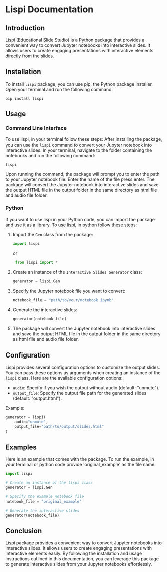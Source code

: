 # Lispi Documentation

## Introduction

Lispi (Educational Slide Studio) is a Python package that provides a convenient way to convert Jupyter notebooks into interactive slides. It allows users to create engaging presentations with interactive elements directly from the slides.

## Installation

To install `lispi` package, you can use pip, the Python package installer. Open your terminal and run the following command:

```
pip install lispi
```

## Usage
### Command Line Interface
To use lispi, in your terminal follow these steps:
After installing the package, you can use the `lispi` command to convert your Jupyter notebook into interactive slides. In your terminal, navigate to the folder containing the notebooks and run the following command:

```lispi```

Upon running the command, the package will prompt you to enter the path to your Jupyter notebook file. Enter the name of the file press enter. The package will convert the Jupyter notebook into interactive slides and save the output HTML file in the output folder in the same directory as html file and audio file folder.

### Python
If you want to use lispi in your Python code, you can import the package and use it as a library. To use lispi, in python follow these steps:

1. Import the `Gen` class from the package:

   ```python
   import lispi
   ```
   or 

   ```python
    from lispi import *
   ```

2. Create an instance of the `Interactive Slides Generator` class:

   ```python
   generator = lispi.Gen
   ```

3. Specify the Jupyter notebook file you want to convert:

   ```python
   notebook_file = "path/to/your/notebook.ipynb"
   ```

4. Generate the interactive slides:

   ```python
   generator(notebook_file)
   ```

5. The package will convert the Jupyter notebook into interactive slides and save the output HTML file in the output folder in the same directory as html file and audio file folder.

## Configuration

Lispi provides several configuration options to customize the output slides. You can pass these options as arguments when creating an instance of the `lispi` class. Here are the available configuration options:

- `audio`: Specify if you wish the output without audio (default: "unmute").
- `output_file`: Specify the output file path for the generated slides (default: "output.html").

Example:

```python
generator = lispi(
    audio="unmute",
    output_file="path/to/output/slides.html"
)
```

## Examples

Here is an example that comes with the package. To run the example, in your terminal or python code provide 'original_example' as the file name.

```python
import lispi

# Create an instance of the lispi class
generator = lispi.Gen

# Specify the example notebook file
notebook_file = "original_example"

# Generate the interactive slides
generator(notebook_file)
```

## Conclusion

Lispi package provides a convenient way to convert Jupyter notebooks into interactive slides. It allows users to create engaging presentations with interactive elements easily. By following the installation and usage instructions outlined in this documentation, you can leverage this package to generate interactive slides from your Jupyter notebooks effortlessly.
